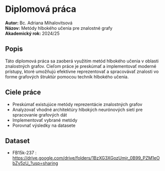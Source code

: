# Diplomová práca

**Autor:** Bc. Adriana Mihalovitsová  
**Názov:** Metódy hlbokého učenia pre znalostné grafy  
**Akademický rok:** 2024/25

## Popis

Táto diplomová práca sa zaoberá využitím metód hlbokého učenia v oblasti znalostných grafov. Cieľom práce je preskúmať a implementovať moderné prístupy, ktoré umožňujú efektívne reprezentovať a spracovávať znalosti vo forme grafových štruktúr pomocou techník hlbokého učenia.

## Ciele práce

- Preskúmať existujúce metódy reprezentácie znalostných grafov
- Analyzovať vhodné architektúry hlbokých neurónových sietí pre spracovanie grafových dát
- Implementovať vybrané metódy
- Porovnať výsledky na datasete

## Dataset

- FB15k-237  : https://drive.google.com/drive/folders/1BzXG3XGozUmjr_0B99_PZM1eObZy5zU_?usp=sharing

